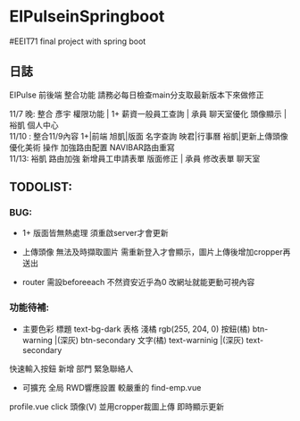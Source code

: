 # EIPulseinSpringboot

#EEIT71 final project with spring boot


## 日誌

EIPulse 前後端 整合功能
請務必每日檢查main分支取最新版本下來做修正


11/7 晚: 整合 彥宇 權限功能 | 1+ 薪資一般員工查詢 |  承員 聊天室優化 頭像顯示 | 裕凱 個人中心 
</br>
11/10 :  整合11/9內容  1+|前端  旭凱|版面 名字查詢 映君|行事曆   裕凱|更新上傳頭像 優化美術 操作  加強路由配置 NAVIBAR路由重寫
</br>
11/13: 裕凱 路由加強 新增員工申請表單 版面修正 | 承員 修改表單 聊天室
## TODOLIST:
### BUG:
- 1+ 版面皆無熱處理 須重啟server才會更新
- 上傳頭像 無法及時擷取圖片 需重新登入才會顯示，圖片上傳後增加cropper再送出

- router 需設beforeeach 不然資安近乎為0 改網址就能更動可視內容

### 功能待補:
- 主要色彩 
標題 text-bg-dark
表格 淺橘 rgb(255, 204, 0)
按鈕(橘) btn-warning |(深灰) btn-secondary
文字(橘) text-warninig |(深灰) text-secondary

快速輸入按鈕 新增
部門 緊急聯絡人

- 可擴充
全局 RWD響應設置
較嚴重的
find-emp.vue 



profile.vue
click 頭像(V) 並用cropper裁圖上傳 即時顯示更新





